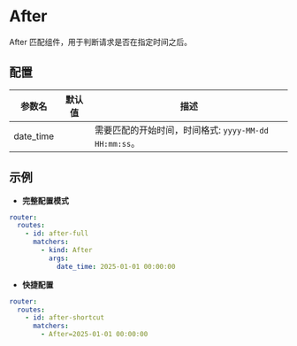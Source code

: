 # After

After 匹配组件，用于判断请求是否在指定时间之后。

## 配置

| 参数名       | 默认值 | 描述                                     |
|-----------|-----|----------------------------------------|
| date_time |     | 需要匹配的开始时间，时间格式: `yyyy-MM-dd HH:mm:ss`。 |

## 示例

- **完整配置模式**

```yaml
router:
  routes:
    - id: after-full
      matchers:
        - kind: After
          args:
            date_time: 2025-01-01 00:00:00
```

- **快捷配置**

```yaml
router:
  routes:
    - id: after-shortcut
      matchers:
        - After=2025-01-01 00:00:00
```